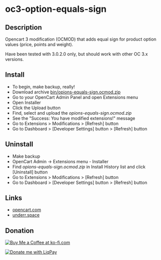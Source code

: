 # oc3-option-equals-sign

## Description
Opencart 3 modification (OCMOD) that adds equal sign for product option values (price, points and weight).

Have been tested with 3.0.2.0 only, but should work with other OC 3.x versions.

## Install
* To begin, make backup, really!
* Download archive [bin/opions-equals-sign.ocmod.zip](https://github.com/underr-ua/oc3-options-equals-sign/raw/master/bin/options-equals-sign.ocmod.zip)
* Go to your OpenCart Admin Panel and open Extensions menu
* Open Installer
* Click the Upload button
* Find, select and upload the _opions-equals-sign.ocmod.zip_
* See the "Success: You have modified extensions!" message
* Go to Extensions > Modifications > [Refresh] button
* Go to Dashboard > [Developer Settings] button > [Refresh] button

## Uninstall
* Make backup
* OpenCart Admin -> Extensions menu - Installer
* Find _opions-equals-sign.ocmod.zip_ in Install History list and click [Uninstall] button
* Go to Extensions > Modifications > [Refresh] button
* Go to Dashboard > [Developer Settings] button > [Refresh] button

## Links
* [opencart.com]()
* [underr.space]()

## Donation
<a href='https://ko-fi.com/X8X290YA' target='_blank'><img src='https://image.ibb.co/hmWnnc/kofi.png' border='0' alt='Buy Me a Coffee at ko-fi.com'/></a>

<a href='https://www.liqpay.ua/en/checkout/card/underr' target='_blank'><img src='https://image.ibb.co/nA3HoS/liqpay.png' border='0' alt='Donate me with LiqPay'/></a>
